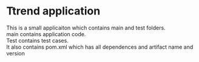 # Ttrend application

This is a small applicaiton which contains main and test folders.  
main contains application code.  
Test contains test cases.  
It also contains pom.xml which has all dependences and artifact name and version

